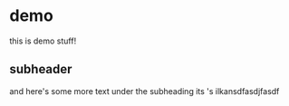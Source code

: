 # demo


this is demo stuff!

## subheader
and here's some more text under the subheading
its 's ilkansdfasdjfasdf